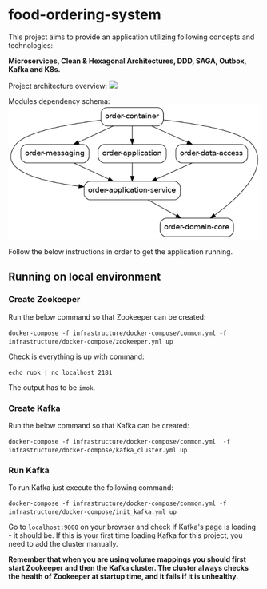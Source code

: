# food-ordering-system

This project aims to provide an application utilizing following concepts and technologies:

**Microservices, Clean & Hexagonal Architectures, DDD, SAGA, Outbox, Kafka and K8s.**

Project architecture overview:
![](/resources/overview.png)

Modules dependency schema:
![](/resources/dependency-graph.png)

Follow the below instructions in order to get the application running.

## Running on local environment

### Create Zookeeper
Run the below command so that Zookeeper can be created:

```docker-compose -f infrastructure/docker-compose/common.yml -f infrastructure/docker-compose/zookeeper.yml up```

Check is everything is up with command:

```echo ruok | nc localhost 2181```

The output has to be ```imok```.

### Create Kafka
Run the below command so that Kafka can be created:

```docker-compose -f infrastructure/docker-compose/common.yml  -f infrastructure/docker-compose/kafka_cluster.yml up```

### Run Kafka
To run Kafka just execute the following command:

```docker-compose -f infrastructure/docker-compose/common.yml -f infrastructure/docker-compose/init_kafka.yml up```

Go to ```localhost:9000``` on your browser and check if Kafka's page is loading - it should be.
If this is your first time loading Kafka for this project, you need to add the cluster manually.

**Remember that when you are using volume mappings you should first start Zookeeper and then the Kafka cluster. The cluster always checks the health of Zookeeper at startup time, and it fails if it is unhealthy.**